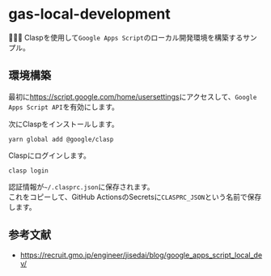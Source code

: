 # gas-local-development

🍍🍍🍍 Claspを使用して`Google Apps Script`のローカル開発環境を構築するサンプル。  

## 環境構築

最初に<https://script.google.com/home/usersettings>にアクセスして、`Google Apps Script API`を有効にします。  

次にClaspをインストールします。  

```shell
yarn global add @google/clasp
```

Claspにログインします。  

```shell
clasp login
```

認証情報が`~/.clasprc.json`に保存されます。  
これをコピーして、GitHub ActionsのSecretsに`CLASPRC_JSON`という名前で保存します。  

## 参考文献

- <https://recruit.gmo.jp/engineer/jisedai/blog/google_apps_script_local_dev/>
